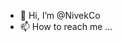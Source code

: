 - 👋 Hi, I’m @NivekCo
- 📫 How to reach me ...

<!---
NivekCo/NivekCo is a ✨ special ✨ repository because its `README.md` (this file) appears on your GitHub profile.
You can tell I'm not putting a lot of effort into this 'social' aspect.
--->
